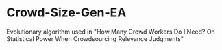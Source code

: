 # Crowd-Size-Gen-EA
Evolutionary algorithm used in "How Many Crowd Workers Do I Need? On Statistical Power When Crowdsourcing Relevance Judgments"
